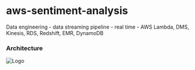 # aws-sentiment-analysis
Data engineering - data streaming pipeline - real time - AWS Lambda, DMS, Kinesis, RDS, Redshift, EMR, DynamoDB


### Architecture
![Logo](https://github.com/jamilvilela/aws-sentiment-analysis/blob/master/AWS-product-review-project-architecture.png)
